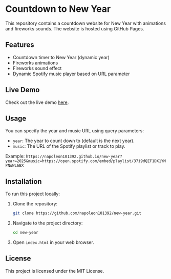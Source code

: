 # Countdown to New Year

This repository contains a countdown website for New Year with animations and fireworks sounds. The website is hosted using GitHub Pages.

## Features

- Countdown timer to New Year (dynamic year)
- Fireworks animations
- Fireworks sound effect
- Dynamic Spotify music player based on URL parameter

## Live Demo

Check out the live demo [here](https://napoleon101392.github.io/new-year).

## Usage

You can specify the year and music URL using query parameters:

- `year`: The year to count down to (default is the next year).
- `music`: The URL of the Spotify playlist or track to play.

Example:
`
https://napoleon101392.github.io/new-year?year=2025&music=https://open.spotify.com/embed/playlist/37i9dQZF1DX1YMPNuWL6BX
`


## Installation

To run this project locally:
1. Clone the repository:
    ```sh
    git clone https://github.com/napoleon101392/new-year.git
    ```
2. Navigate to the project directory:
    ```sh
    cd new-year
    ```
3. Open `index.html` in your web browser.

## License

This project is licensed under the MIT License.